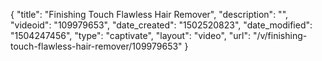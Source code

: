{
    "title": "Finishing Touch Flawless Hair Remover",
    "description": "",
    "videoid": "109979653",
    "date_created": "1502520823",
    "date_modified": "1504247456",
    "type": "captivate",
    "layout": "video",
    "url": "\/v\/finishing-touch-flawless-hair-remover\/109979653"
}